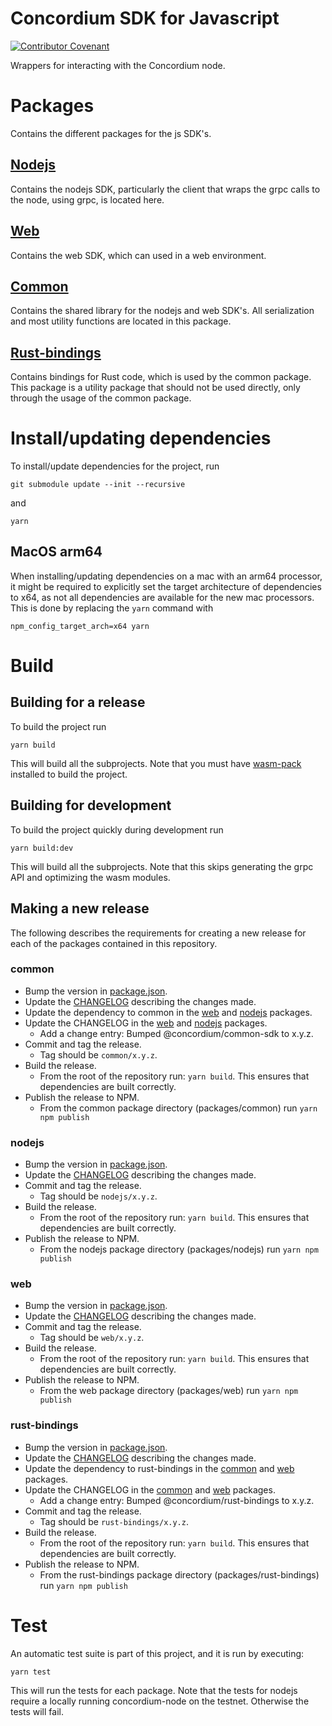 # Concordium SDK for Javascript

[![Contributor Covenant](https://img.shields.io/badge/Contributor%20Covenant-2.0-4baaaa.svg)](https://github.com/Concordium/.github/blob/main/.github/CODE_OF_CONDUCT.md)

Wrappers for interacting with the Concordium node.

# Packages

Contains the different packages for the js SDK's.

## [Nodejs](./packages/nodejs)

Contains the nodejs SDK, particularly the client that wraps the grpc calls to the node, using grpc, is located here. 

## [Web](./packages/web)

Contains the web SDK, which can used in a web environment.

## [Common](./packages/common)

Contains the shared library for the nodejs and web SDK's.
All serialization and most utility functions are located in this package.


## [Rust-bindings](./packages/common)

Contains bindings for Rust code, which is used by the common package. This package is a utility package that should not be used directly, only through the usage of the common package.

# Install/updating dependencies
To install/update dependencies for the project, run
```
git submodule update --init --recursive
```
and
```
yarn
```

## MacOS arm64
When installing/updating dependencies on a mac with an arm64 processor, it might be required to explicitly set the target architecture of dependencies to x64, as not all dependencies are available for the new mac processors. This is done by replacing the `yarn` command with
```
npm_config_target_arch=x64 yarn
```

# Build

## Building for a release
To build the project run
```
yarn build
```
This will build all the subprojects.
Note that you must have [wasm-pack](https://rustwasm.github.io/wasm-pack/) installed to build the project.

## Building for development
To build the project quickly during development run
```
yarn build:dev
```
This will build all the subprojects.
Note that this skips generating the grpc API and optimizing the wasm modules.

## Making a new release
The following describes the requirements for creating  a new release for each of the packages contained in this repository.
### common
- Bump the version in [package.json](./packages/common/package.json).
- Update the [CHANGELOG](./packages/common/CHANGELOG.md) describing the changes made.
- Update the dependency to common in the [web](./packages/web/package.json) and [nodejs](./packages/nodejs/package.json) packages.
- Update the CHANGELOG in the [web](./packages/web/CHANGELOG.md) and [nodejs](./packages/nodejs/CHANGELOG.md) packages.
  - Add a change entry: Bumped @concordium/common-sdk to x.y.z.
- Commit and tag the release.
  - Tag should be `common/x.y.z`.
- Build the release.
  - From the root of the repository run: `yarn build`. This ensures that dependencies are built correctly.
- Publish the release to NPM.
  - From the common package directory (packages/common) run ```yarn npm publish```

### nodejs
- Bump the version in [package.json](./packages/nodejs/package.json).
- Update the [CHANGELOG](./packages/nodejs/CHANGELOG.md) describing the changes made.
- Commit and tag the release.
  - Tag should be `nodejs/x.y.z`.
- Build the release.
  - From the root of the repository run: `yarn build`. This ensures that dependencies are built correctly.
- Publish the release to NPM.
  - From the nodejs package directory (packages/nodejs) run ```yarn npm publish```

### web
- Bump the version in [package.json](./packages/web/package.json).
- Update the [CHANGELOG](./packages/web/CHANGELOG.md) describing the changes made.
- Commit and tag the release.
  - Tag should be `web/x.y.z`.
- Build the release.
  - From the root of the repository run: `yarn build`. This ensures that dependencies are built correctly.
- Publish the release to NPM.
  - From the web package directory (packages/web) run ```yarn npm publish```

### rust-bindings
- Bump the version in [package.json](./packages/rust-bindings/package.json).
- Update the [CHANGELOG](./packages/rust-bindings/CHANGELOG.md) describing the changes made.
- Update the dependency to rust-bindings in the [common](./packages/common/package.json) and [web](./packages/web/package.json) packages.
- Update the CHANGELOG in the [common](./packages/common/CHANGELOG.md) and [web](./packages/web/CHANGELOG.md) packages.
  - Add a change entry: Bumped @concordium/rust-bindings to x.y.z.
- Commit and tag the release.
  - Tag should be `rust-bindings/x.y.z`.
- Build the release.
  - From the root of the repository run: `yarn build`. This ensures that dependencies are built correctly.
- Publish the release to NPM.
  - From the rust-bindings package directory (packages/rust-bindings) run ```yarn npm publish```

# Test
An automatic test suite is part of this project, and it is run by executing:
```
yarn test
```

This will run the tests for each package.
Note that the tests for nodejs require a locally running concordium-node on the testnet. Otherwise the tests will fail.
